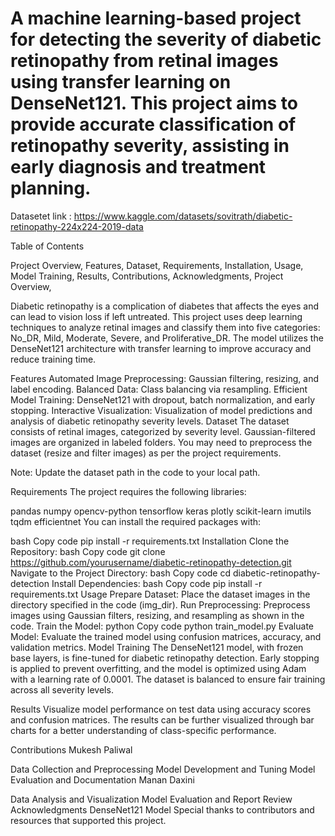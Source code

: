 # A machine learning-based project for detecting the severity of diabetic retinopathy from retinal images using transfer learning on DenseNet121. This project aims to provide accurate classification of retinopathy severity, assisting in early diagnosis and treatment planning.

 Datasetet link : https://www.kaggle.com/datasets/sovitrath/diabetic-retinopathy-224x224-2019-data
 
Table of Contents

Project Overview,
Features,
Dataset,
Requirements,
Installation,
Usage,
Model Training,
Results,
Contributions,
Acknowledgments,
Project Overview,

Diabetic retinopathy is a complication of diabetes that affects the eyes and can lead to vision loss if left untreated. This project uses deep learning techniques to analyze retinal images and classify them into five categories: No_DR, Mild, Moderate, Severe, and Proliferative_DR. The model utilizes the DenseNet121 architecture with transfer learning to improve accuracy and reduce training time.

Features
Automated Image Preprocessing: Gaussian filtering, resizing, and label encoding.
Balanced Data: Class balancing via resampling.
Efficient Model Training: DenseNet121 with dropout, batch normalization, and early stopping.
Interactive Visualization: Visualization of model predictions and analysis of diabetic retinopathy severity levels.
Dataset
The dataset consists of retinal images, categorized by severity level. Gaussian-filtered images are organized in labeled folders. You may need to preprocess the dataset (resize and filter images) as per the project requirements.

Note: Update the dataset path in the code to your local path.

Requirements
The project requires the following libraries:

pandas
numpy
opencv-python
tensorflow
keras
plotly
scikit-learn
imutils
tqdm
efficientnet
You can install the required packages with:

bash
Copy code
pip install -r requirements.txt
Installation
Clone the Repository:
bash
Copy code
git clone https://github.com/yourusername/diabetic-retinopathy-detection.git
Navigate to the Project Directory:
bash
Copy code
cd diabetic-retinopathy-detection
Install Dependencies:
bash
Copy code
pip install -r requirements.txt
Usage
Prepare Dataset: Place the dataset images in the directory specified in the code (img_dir).
Run Preprocessing: Preprocess images using Gaussian filters, resizing, and resampling as shown in the code.
Train the Model:
python
Copy code
python train_model.py
Evaluate Model: Evaluate the trained model using confusion matrices, accuracy, and validation metrics.
Model Training
The DenseNet121 model, with frozen base layers, is fine-tuned for diabetic retinopathy detection. Early stopping is applied to prevent overfitting, and the model is optimized using Adam with a learning rate of 0.0001. The dataset is balanced to ensure fair training across all severity levels.

Results
Visualize model performance on test data using accuracy scores and confusion matrices. The results can be further visualized through bar charts for a better understanding of class-specific performance.

Contributions
Mukesh Paliwal

Data Collection and Preprocessing
Model Development and Tuning
Model Evaluation and Documentation
Manan Daxini

Data Analysis and Visualization
Model Evaluation and Report Review
Acknowledgments
DenseNet121 Model
Special thanks to contributors and resources that supported this project.

